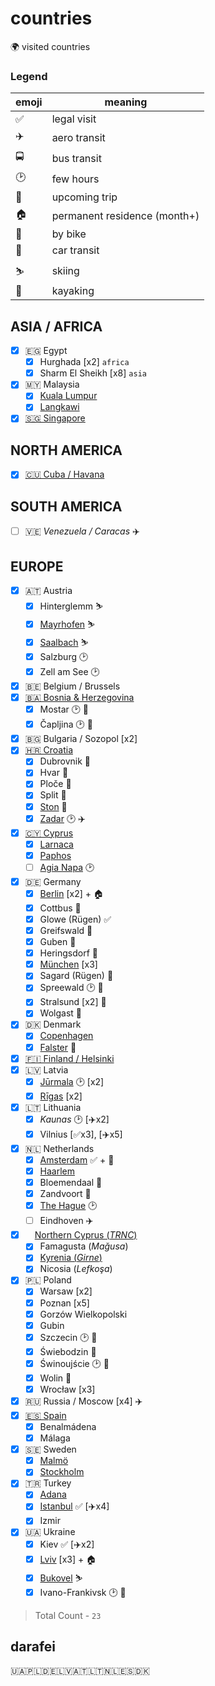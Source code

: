 # countries

🌍 visited countries

### Legend

| emoji | meaning                      |
| ----- | ---------------------------- |
| ✅    | legal visit                  |
| ✈️    | aero transit                 |
| 🚍    | bus transit                  |
| 🕑    | few hours                    |
| 📅    | upcoming trip                |
| 🏠    | permanent residence (month+) |
| 🚴    | by bike                      |
| 🚗    | car transit                  |
| ⛷️    | skiing                       |
| 🛶    | kayaking                     |

## ASIA / AFRICA

- [x] 🇪🇬 Egypt
  - [x] Hurghada [x2] `africa`
  - [x] Sharm El Sheikh [x8] `asia`
- [x] 🇲🇾 Malaysia
  - [x] [Kuala Lumpur](https://www.instagram.com/stories/highlights/17860138330351766/)
  - [x] [Langkawi](https://www.instagram.com/stories/highlights/18042040051027200/)
- [x] [🇸🇬 Singapore](https://www.instagram.com/stories/highlights/18019419886123667/)

## NORTH AMERICA

- [x] [🇨🇺 Cuba / Havana](https://www.instagram.com/p/BaFT0Msl-pZ/)

## SOUTH AMERICA

- [ ] 🇻🇪 _Venezuela / Caracas_ ✈️

## EUROPE

- [x] 🇦🇹 Austria
  - [x] Hinterglemm ⛷️
  - [x] [Mayrhofen](https://www.instagram.com/stories/highlights/17905918676686344/) ⛷️
  - [x] [Saalbach](https://www.instagram.com/stories/highlights/18014200115020677/) ⛷️
  - [x] Salzburg 🕑
  - [x] Zell am See 🕑
- [x] 🇧🇪 Belgium / Brussels
- [x] [🇧🇦 Bosnia & Herzegovina](https://www.instagram.com/stories/highlights/18043487635134053/)
  - [x] Mostar 🕑 🚴
  - [x] Čapljina 🕑 🚴
- [x] 🇧🇬 Bulgaria / Sozopol [x2]
- [x] [🇭🇷 Croatia](https://www.instagram.com/stories/highlights/17975571403255195/)
  - [x] Dubrovnik 🚴
  - [x] Hvar 🚴
  - [x] Ploče 🚴
  - [x] Split 🚴
  - [x] [Ston](https://www.instagram.com/p/ByIBmEeiie1/) 🚴
  - [x] [Zadar](https://www.instagram.com/p/Bx-kKb5iKcj/) 🕑 ✈️
- [x] [🇨🇾 Cyprus](https://www.instagram.com/stories/highlights/17899655770233346/)
  - [x] [Larnaca](https://www.instagram.com/p/BmxTZ2bjl64/)
  - [x] [Paphos](https://www.instagram.com/p/Bm1NHl5jDVB/)
  - [ ] [Agia Napa](https://www.instagram.com/p/BmqTjGaD3Bc/) 🕑
- [x] 🇩🇪 Germany
  - [x] [Berlin](https://www.instagram.com/p/Bx-AK4hC9mL/) [x2] + 🏠
  - [x] Cottbus 🚴
  - [x] Glowe (Rügen) ✅
  - [x] Greifswald 🚴
  - [x] Guben 🚴
  - [x] Heringsdorf 🚴
  - [x] [München](https://www.instagram.com/stories/highlights/17870473766812628/) [x3]
  - [x] Sagard (Rügen) 🚴
  - [x] Spreewald 🕑 🛶
  - [x] Stralsund [x2] 🚴
  - [x] Wolgast 🚴
- [x] 🇩🇰 Denmark
  - [x] [Copenhagen](https://www.instagram.com/stories/highlights/17931121702031288/)
  - [x] [Falster](https://www.instagram.com/stories/highlights/18053793976602851/) 🚴
- [x] [🇫🇮 Finland / Helsinki](https://www.instagram.com/p/B5A7NHKHV9V/)
- [x] 🇱🇻 Latvia
  - [x] [Jūrmala](https://www.instagram.com/p/Bm_ny7Wjydr/) 🕑 [x2]
  - [x] [Rīgas](https://www.instagram.com/s/aGlnaGxpZ2h0OjE3OTU0NTc3NjYyMzE3NzI1) [x2]
- [x] 🇱🇹 Lithuania
  - [x] _Kaunas_ 🕑 [✈️x2]
  - [x] Vilnius [✅x3], [✈️x5]
- [x] 🇳🇱 Netherlands
  - [x] [Amsterdam](https://www.instagram.com/stories/highlights/17891336821170782/) ✅ + 🚴
  - [x] [Haarlem](https://www.instagram.com/stories/highlights/17960348357596704/?hl=en)
  - [x] Bloemendaal 🚴
  - [x] Zandvoort 🚴
  - [x] [The Hague](https://www.instagram.com/reel/CtPoARhoU1c/?hl=en) 🕑
  - [ ] Eindhoven ✈️
- [x] <img src="https://res.cloudinary.com/dzsjwgjii/image/upload/v1545584840/trnc-flag.png" height="11rem" /> [Northern Cyprus (_TRNC_)](https://www.instagram.com/stories/highlights/17892184321285121/)
  - [x] Famagusta (_Mağusa_)
  - [x] [Kyrenia (_Girne_)](https://www.instagram.com/p/BrsnsxiHo_d/)
  - [x] Nicosia (_Lefkoşa_)
- [x] 🇵🇱 Poland
  - [x] Warsaw [x2]
  - [x] Poznan [x5]
  - [x] Gorzów Wielkopolski
  - [x] Gubin
  - [x] Szczecin 🕑 🚴
  - [x] Świebodzin 🚴
  - [x] Świnoujście 🕑 🚴
  - [x] Wolin 🚴
  - [x] Wrocław [x3]
- [x] 🇷🇺 Russia / Moscow [x4] ✈️
- [x] [🇪🇸 Spain](https://www.instagram.com/stories/highlights/17973615032382246/)
  - [x] Benalmádena
  - [x] Málaga
- [x] 🇸🇪 Sweden
  - [x] [Malmö](https://www.instagram.com/p/BhlcAqqDrlX/)
  - [x] [Stockholm](https://www.instagram.com/stories/highlights/18011765059123588/)
- [x] 🇹🇷 Turkey
  - [x] [Adana](https://www.instagram.com/p/Br7L0pqH8vq/)
  - [x] [Istanbul](https://www.instagram.com/p/Br7Cz83nlpX/) ✅ [✈️x4]
  - [x] Izmir
- [x] 🇺🇦 Ukraine
  - [x] Kiev ✅ [✈️x2]
  - [x] [Lviv](https://www.instagram.com/stories/highlights/17911522232158769/) [x3] + 🏠
  - [x] [Bukovel](https://www.instagram.com/stories/highlights/18264198970071284/) ⛷️
  - [x] Ivano-Frankivsk 🕑 🚗

> Total Count - `23`

## darafei

🇺🇦🇵🇱🇩🇪🇱🇻🇦🇹🇱🇹🇳🇱🇪🇸🇩🇰
